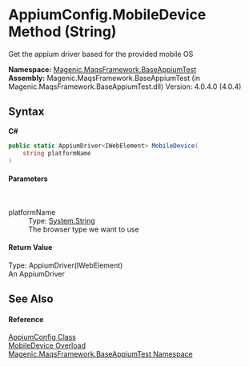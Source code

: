 # AppiumConfig.MobileDevice Method (String)
 

Get the appium driver based for the provided mobile OS

**Namespace:**&nbsp;<a href="#/MAQS_4/Appium_AUTOGENERATED/Magenic-MaqsFramework-BaseAppiumTest_Namespace">Magenic.MaqsFramework.BaseAppiumTest</a><br />**Assembly:**&nbsp;Magenic.MaqsFramework.BaseAppiumTest (in Magenic.MaqsFramework.BaseAppiumTest.dll) Version: 4.0.4.0 (4.0.4)

## Syntax

**C#**<br />
``` C#
public static AppiumDriver<IWebElement> MobileDevice(
	string platformName
)
```


#### Parameters
&nbsp;<dl><dt>platformName</dt><dd>Type: <a href="http://msdn2.microsoft.com/en-us/library/s1wwdcbf" target="_blank">System.String</a><br />The browser type we want to use</dd></dl>

#### Return Value
Type: AppiumDriver(IWebElement)<br />An AppiumDriver

## See Also


#### Reference
<a href="#/MAQS_4/Appium_AUTOGENERATED/AppiumConfig_Class">AppiumConfig Class</a><br /><a href="#/MAQS_4/Appium_AUTOGENERATED/AppiumConfig-MobileDevice_Method">MobileDevice Overload</a><br /><a href="#/MAQS_4/Appium_AUTOGENERATED/Magenic-MaqsFramework-BaseAppiumTest_Namespace">Magenic.MaqsFramework.BaseAppiumTest Namespace</a><br />